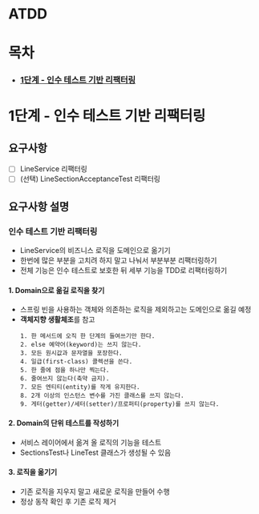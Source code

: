 # ATDD

# 목차

* ### [1단계 - 인수 테스트 기반 리팩터링](#1단계---인수-테스트-기반-리팩터링)

# 1단계 - 인수 테스트 기반 리팩터링

## 요구사항

* [ ] LineService 리팩터링
* [ ] (선택) LineSectionAcceptanceTest 리팩터링

## 요구사항 설명

### 인수 테스트 기반 리팩터링

* LineService의 비즈니스 로직을 도메인으로 옮기기
* 한번에 많은 부분을 고치려 하지 말고 나눠서 부분부분 리팩터링하기
* 전체 기능은 인수 테스트로 보호한 뒤 세부 기능을 TDD로 리팩터링하기

#### 1. Domain으로 옮길 로직을 찾기

* 스프링 빈을 사용하는 객체와 의존하는 로직을 제외하고는 도메인으로 옮길 예정
* **객체지향 생활체조**를 참고
    ```text
    1. 한 메서드에 오직 한 단계의 들여쓰기만 한다.
    2. else 예약어(keyword)는 쓰지 않는다.
    3. 모든 원시값과 문자열을 포장한다.
    4. 일급(first-class) 콜렉션을 쓴다.
    5. 한 줄에 점을 하나만 찍는다.
    6. 줄여쓰지 않는다(축약 금지).
    7. 모든 엔티티(entity)를 작게 유지한다.
    8. 2개 이상의 인스턴스 변수를 가진 클래스를 쓰지 않는다.
    9. 게터(getter)/세터(setter)/프로퍼티(property)를 쓰지 않는다.
    ```

#### 2. Domain의 단위 테스트를 작성하기

* 서비스 레이어에서 옮겨 올 로직의 기능을 테스트
* SectionsTest나 LineTest 클래스가 생성될 수 있음

#### 3. 로직을 옮기기

* 기존 로직을 지우지 말고 새로운 로직을 만들어 수행
* 정상 동작 확인 후 기존 로직 제거